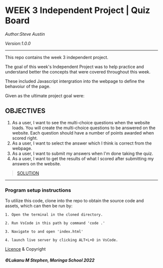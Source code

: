 # WEEK 3 Independent Project | Quiz Board
_Author:Steve Austin_

_Version:1.0.0_

---

This repo contains the week 3 independent project.

The goal of this week's Independent Project was to help practice and understand better the concepts that were covered throughout this week.

These included Javascript intergration into the webpage to define the behavoiur of the page.

Given as the ultimate project goal were:

## OBJECTIVES
1. As a user, I want to see the multi-choice questions when the website loads. You will create the multi-choice questions to be answered on the website. Each question should have a number of points awarded when scored right.
1. As a user, I want to select the answer which I think is correct from the webpage.
1. As a user, I want to submit my answers when I'm done taking the quiz.
1. As a user, I want to get the results of what I scored after submitting my answers on the website.

>[SOLUTION](https://austy11.github.io/MORINGA_WEEK_3_1P/)
---
### Program setup instructions
To utilize this code, clone into the repo to obtain the source code and assets, which can then be run by:

    1. Open the terminal in the cloned directory.

    2. Run VsCode in this path by command 'code .'

    3. Navigate to and open 'index.html'

    4. launch live server by clicking ALT+L+O in VsCode.
[Licence](https://github.com/austy11/MORINGA_WEEK_3_1P/blob/main/LICENSE) & Copyright

##### ©Lukanu M Stephen, Moringa School 2022
